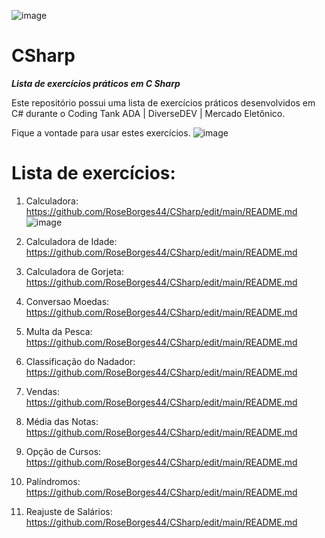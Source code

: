 
![image](https://github.com/RoseBorges44/CSharp/assets/122793017/b1fca932-bbda-41da-a4cc-3576894cdba8)


# CSharp

***Lista de exercícios práticos em C Sharp***

Este repositório possui uma lista de exercícios práticos desenvolvidos em C# durante o Coding Tank ADA | DiverseDEV | Mercado Eletônico.

Fique a vontade para usar estes exercícios. 
![image](https://github.com/RoseBorges44/CSharp/assets/122793017/2ee7a6dc-aea4-413f-9259-2626b1a6f2d2)



# Lista de exercícios:

1. Calculadora:  https://github.com/RoseBorges44/CSharp/edit/main/README.md
![image](https://github.com/RoseBorges44/CSharp/assets/122793017/18cc7d0e-3fae-4353-8ba2-4a120064dfc1)

3. Calculadora de Idade: https://github.com/RoseBorges44/CSharp/edit/main/README.md
4. Calculadora de Gorjeta: https://github.com/RoseBorges44/CSharp/edit/main/README.md
5. Conversao Moedas: https://github.com/RoseBorges44/CSharp/edit/main/README.md
6. Multa da Pesca: https://github.com/RoseBorges44/CSharp/edit/main/README.md
7. Classificação do Nadador: https://github.com/RoseBorges44/CSharp/edit/main/README.md
8. Vendas: https://github.com/RoseBorges44/CSharp/edit/main/README.md
9. Média das Notas: https://github.com/RoseBorges44/CSharp/edit/main/README.md
10. Opção de Cursos: https://github.com/RoseBorges44/CSharp/edit/main/README.md
11. Palíndromos: https://github.com/RoseBorges44/CSharp/edit/main/README.md
12. Reajuste de Salários: https://github.com/RoseBorges44/CSharp/edit/main/README.md


